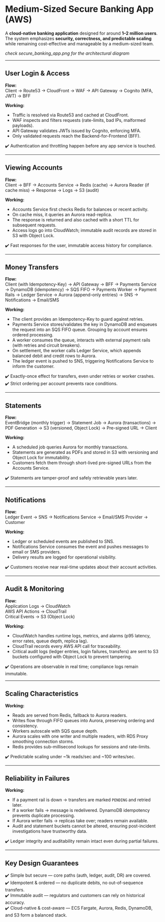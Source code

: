 
# Medium-Sized Secure Banking App (AWS)

A **cloud-native banking application** designed for around **1–2 million users**.  
The system emphasizes **security, correctness, and predictable scaling** while remaining cost-effective and manageable by a medium-sized team.  

*check secure_banking_app.png for the architectural diagram*

---

## User Login & Access

**Flow:**  
Client → Route53 → CloudFront → WAF → API Gateway → Cognito (MFA, JWT) → BFF  

**Working:**  
- Traffic is resolved via Route53 and cached at CloudFront.  
- WAF inspects and filters requests (rate-limits, bad IPs, malformed payloads).  
- API Gateway validates JWTs issued by Cognito, enforcing MFA.  
- Only validated requests reach the Backend-for-Frontend (BFF).  

✔️ Authentication and throttling happen before any app service is touched.  

---

## Viewing Accounts

**Flow:**  
Client → BFF → Accounts Service → Redis (cache) → Aurora Reader (if cache miss) → Response → Logs → S3 (audit)  

**Working:**  
- Accounts Service first checks Redis for balances or recent activity.  
- On cache miss, it queries an Aurora read-replica.  
- The response is returned and also cached with a short TTL for subsequent requests.  
- Access logs go into CloudWatch; immutable audit records are stored in S3 with Object Lock.  

✔️ Fast responses for the user, immutable access history for compliance.  

---

## Money Transfers

**Flow:**  
Client (with Idempotency-Key) → API Gateway → BFF → Payments Service → DynamoDB (idempotency) → SQS FIFO → Payments Worker → Payment Rails → Ledger Service → Aurora (append-only entries) → SNS → Notifications → Email/SMS  

**Working:**  
- The client provides an Idempotency-Key to guard against retries.  
- Payments Service stores/validates the key in DynamoDB and enqueues the request into an SQS FIFO queue. Grouping by account ensures ordered processing.  
- A worker consumes the queue, interacts with external payment rails (with retries and circuit breakers).  
- On settlement, the worker calls Ledger Service, which appends balanced debit and credit rows to Aurora.  
- The ledger event is pushed to SNS, triggering Notifications Service to inform the customer.  

✔️ Exactly-once effect for transfers, even under retries or worker crashes.  
✔️ Strict ordering per account prevents race conditions.  

---

## Statements

**Flow:**  
EventBridge (monthly trigger) → Statement Job → Aurora (transactions) → PDF Generation → S3 (versioned, Object Lock) → Pre-signed URL → Client  

**Working:**  
- A scheduled job queries Aurora for monthly transactions.  
- Statements are generated as PDFs and stored in S3 with versioning and Object Lock for immutability.  
- Customers fetch them through short-lived pre-signed URLs from the Accounts Service.  

✔️ Statements are tamper-proof and safely retrievable years later.  

---

## Notifications

**Flow:**  
Ledger Event → SNS → Notifications Service → Email/SMS Provider → Customer  

**Working:**  
- Ledger or scheduled events are published to SNS.  
- Notifications Service consumes the event and pushes messages to email or SMS providers.  
- Delivery results are logged for operational visibility.  

✔️ Customers receive near real-time updates about their account activities.  

---

## Audit & Monitoring

**Flow:**  
Application Logs → CloudWatch  
AWS API Actions → CloudTrail  
Critical Events → S3 (Object Lock)  

**Working:**  
- CloudWatch handles runtime logs, metrics, and alarms (p95 latency, error rates, queue depth, replica lag).  
- CloudTrail records every AWS API call for traceability.  
- Critical audit logs (ledger entries, login failures, transfers) are sent to S3 buckets configured with Object Lock to prevent tampering.  

✔️ Operations are observable in real time; compliance logs remain immutable.  

---

## Scaling Characteristics

**Working:**  
- Reads are served from Redis, fallback to Aurora readers.  
- Writes flow through FIFO queues into Aurora, preserving ordering and consistency.  
- Workers autoscale with SQS queue depth.  
- Aurora scales with one writer and multiple readers, with RDS Proxy smoothing connection storms.  
- Redis provides sub-millisecond lookups for sessions and rate-limits.  

✔️ Predictable scaling under ~1k reads/sec and ~100 writes/sec.  

---

## Reliability in Failures

**Working:**  
- If a payment rail is down → transfers are marked `PENDING` and retried later.  
- If a worker fails → message is redelivered. DynamoDB idempotency prevents duplicate processing.  
- If Aurora writer fails → replicas take over; readers remain available.  
- Audit and statement buckets cannot be altered, ensuring post-incident investigations have trustworthy data.  

✔️ Ledger integrity and auditability remain intact even during partial failures.  

---

## Key Design Guarantees

✔️ Simple but secure — core paths (auth, ledger, audit, DR) are covered.  
✔️ Idempotent & ordered — no duplicate debits, no out-of-sequence transfers.  
✔️ Immutable audit — regulators and customers can rely on historical accuracy.  
✔️ Cloud-native & cost-aware — ECS Fargate, Aurora, Redis, DynamoDB, and S3 form a balanced stack.  
